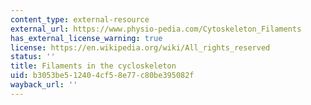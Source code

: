 ```yaml
---
content_type: external-resource
external_url: https://www.physio-pedia.com/Cytoskeleton_Filaments
has_external_license_warning: true
license: https://en.wikipedia.org/wiki/All_rights_reserved
status: ''
title: Filaments in the cycloskeleton
uid: b3053be5-1240-4cf5-8e77-c80be395082f
wayback_url: ''
---
```

